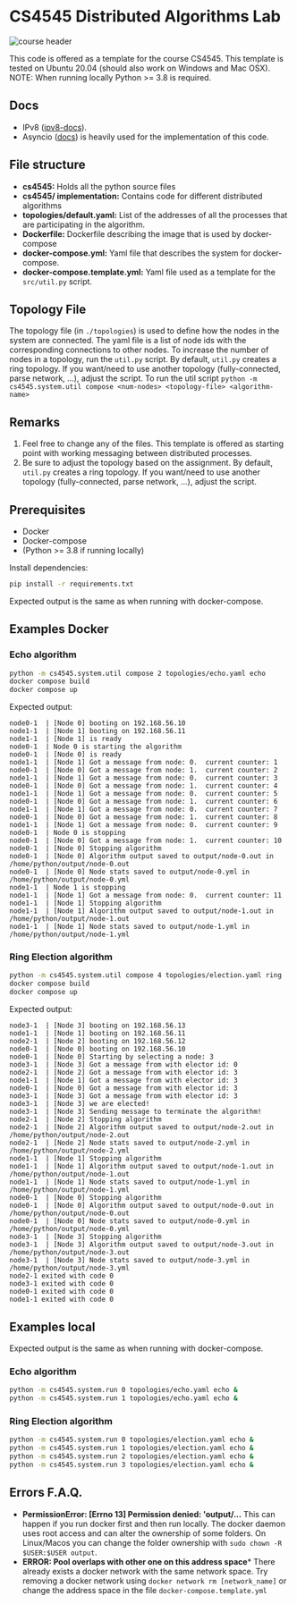 # CS4545 Distributed Algorithms Lab
![course header](img/course_header.jpeg)

This code is offered as a template for the course CS4545.
This template is tested on Ubuntu 20.04 (should also work on Windows and Mac OSX).
NOTE: When running locally Python >= 3.8  is required.

## Docs

- IPv8 ([ipv8-docs](https://py-ipv8.readthedocs.io/en/latest/index.html)).
- Asyncio ([docs](https://docs.python.org/3/library/asyncio.html)) is heavily used for the implementation of this code.

## File structure

- **cs4545:** Holds all the python source files
- **cs4545/ implementation:** Contains code for different distributed algorithms
- **topologies/default.yaml:** List of the addresses of all the processes that are participating in the algorithm.
- **Dockerfile:** Dockerfile describing the image that is used by docker-compose
- **docker-compose.yml:** Yaml file that describes the system for docker-compose.
- **docker-compose.template.yml:** Yaml file used as a template for the `src/util.py` script.

## Topology File
The topology file (in `./topologies`) is used to define how the nodes in the system are connected.
The yaml file is a list of node ids with the corresponding connections to other nodes.
To increase the number of nodes in a topology, run the `util.py` script.
By default, `util.py` creates a ring topology. If you want/need to use another topology (fully-connected, parse network, ...), adjust the script.
To run the util script `python -m cs4545.system.util compose <num-nodes> <topology-file> <algorithm-name>`

## Remarks

1. Feel free to change any of the files. This template is offered as starting point with working messaging between distributed processes.
2. Be sure to adjust the topology based on the assignment. By default, `util.py` creates a ring topology. If you want/need to use another topology (fully-connected, parse network, ...), adjust the script.


## Prerequisites

- Docker
- Docker-compose
- (Python >= 3.8 if running locally)

Install dependencies:

```bash
pip install -r requirements.txt
```

Expected output is the same as when running with docker-compose.

## Examples Docker

### Echo algorithm

```bash
python -m cs4545.system.util compose 2 topologies/echo.yaml echo
docker compose build
docker compose up
```

Expected output:

```text
node0-1  | [Node 0] booting on 192.168.56.10
node1-1  | [Node 1] booting on 192.168.56.11
node1-1  | [Node 1] is ready
node0-1  | Node 0 is starting the algorithm
node0-1  | [Node 0] is ready
node1-1  | [Node 1] Got a message from node: 0.  current counter: 1
node0-1  | [Node 0] Got a message from node: 1.  current counter: 2
node1-1  | [Node 1] Got a message from node: 0.  current counter: 3
node0-1  | [Node 0] Got a message from node: 1.  current counter: 4
node1-1  | [Node 1] Got a message from node: 0.  current counter: 5
node0-1  | [Node 0] Got a message from node: 1.  current counter: 6
node1-1  | [Node 1] Got a message from node: 0.  current counter: 7
node0-1  | [Node 0] Got a message from node: 1.  current counter: 8
node1-1  | [Node 1] Got a message from node: 0.  current counter: 9
node0-1  | Node 0 is stopping
node0-1  | [Node 0] Got a message from node: 1.  current counter: 10
node0-1  | [Node 0] Stopping algorithm
node0-1  | [Node 0] Algorithm output saved to output/node-0.out in /home/python/output/node-0.out
node0-1  | [Node 0] Node stats saved to output/node-0.yml in /home/python/output/node-0.yml
node1-1  | Node 1 is stopping
node1-1  | [Node 1] Got a message from node: 0.  current counter: 11
node1-1  | [Node 1] Stopping algorithm
node1-1  | [Node 1] Algorithm output saved to output/node-1.out in /home/python/output/node-1.out
node1-1  | [Node 1] Node stats saved to output/node-1.yml in /home/python/output/node-1.yml

```

### Ring Election algorithm

```bash
python -m cs4545.system.util compose 4 topologies/election.yaml ring
docker compose build
docker compose up
```

Expected output:

```text
node3-1  | [Node 3] booting on 192.168.56.13
node1-1  | [Node 1] booting on 192.168.56.11
node2-1  | [Node 2] booting on 192.168.56.12
node0-1  | [Node 0] booting on 192.168.56.10
node0-1  | [Node 0] Starting by selecting a node: 3
node3-1  | [Node 3] Got a message from with elector id: 0
node2-1  | [Node 2] Got a message from with elector id: 3
node1-1  | [Node 1] Got a message from with elector id: 3
node0-1  | [Node 0] Got a message from with elector id: 3
node3-1  | [Node 3] Got a message from with elector id: 3
node3-1  | [Node 3] we are elected!
node3-1  | [Node 3] Sending message to terminate the algorithm!
node2-1  | [Node 2] Stopping algorithm
node2-1  | [Node 2] Algorithm output saved to output/node-2.out in /home/python/output/node-2.out
node2-1  | [Node 2] Node stats saved to output/node-2.yml in /home/python/output/node-2.yml
node1-1  | [Node 1] Stopping algorithm
node1-1  | [Node 1] Algorithm output saved to output/node-1.out in /home/python/output/node-1.out
node1-1  | [Node 1] Node stats saved to output/node-1.yml in /home/python/output/node-1.yml
node0-1  | [Node 0] Stopping algorithm
node0-1  | [Node 0] Algorithm output saved to output/node-0.out in /home/python/output/node-0.out
node0-1  | [Node 0] Node stats saved to output/node-0.yml in /home/python/output/node-0.yml
node3-1  | [Node 3] Stopping algorithm
node3-1  | [Node 3] Algorithm output saved to output/node-3.out in /home/python/output/node-3.out
node3-1  | [Node 3] Node stats saved to output/node-3.yml in /home/python/output/node-3.yml
node2-1 exited with code 0
node3-1 exited with code 0
node0-1 exited with code 0
node1-1 exited with code 0
```

## Examples local

Expected output is the same as when running with docker-compose.

### Echo algorithm

```bash
python -m cs4545.system.run 0 topologies/echo.yaml echo &
python -m cs4545.system.run 1 topologies/echo.yaml echo &
```

### Ring Election algorithm

```bash
python -m cs4545.system.run 0 topologies/election.yaml echo &
python -m cs4545.system.run 1 topologies/election.yaml echo &
python -m cs4545.system.run 2 topologies/election.yaml echo &
python -m cs4545.system.run 3 topologies/election.yaml echo &
```


## Errors F.A.Q.

- **PermissionError: [Errno 13] Permission denied: 'output/...**
This can happen if you run docker first and then run locally. The docker daemon uses root access and can alter the ownership of some folders.
On Linux/Macos you can change the folder ownership with `sudo chown -R $USER:$USER output`.
- **ERROR: Pool overlaps with other one on this address space***
There already exists a docker network with the same network space. Try removing a docker network using `docker network rm [network_name]` or change the address space in the file `docker-compose.template.yml`